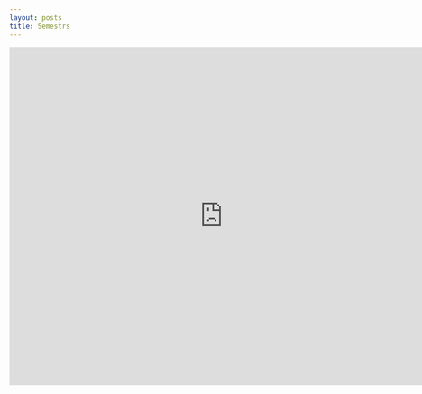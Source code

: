 ```yaml
---
layout: posts
title: Semestrs
---
```

<html lang="en">
<head>
    <meta charset="UTF-8">
    <meta name="semestres" content="width=device-width, initial-scale=1.0">
    <title>Semestrs</title>
</head>
<body>
    <iframe src="https://docs.google.com/spreadsheets/d/e/2PACX-1vS-XAInvB1sQjfg-LeIDasSgXuXr0uYhbCRNFw9he5seJWuaDiNIIOEOwprOR4Y0rky35JEtyR5Ss9s/pubhtml?widget=true&amp;headers=false" width="150%" height="600" frameborder="0" marginheight="0" marginwidth="0"></iframe>
</body>
</html>